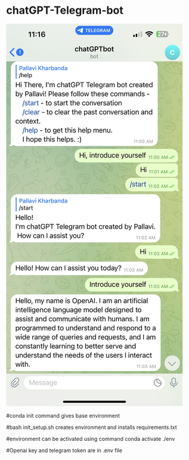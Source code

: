 # chatGPT-Telegram-bot

![](image/Chatgpt_telegram_bot.png)


#conda init command gives base environment

#bash init_setup.sh creates environment and installs requirements.txt  

#environment can be activated using command conda activate ./env

#Openai key and telegram token are in .env file
